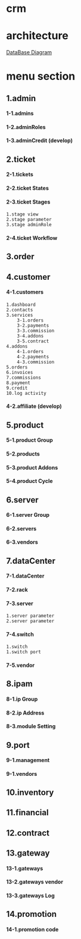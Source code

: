 # crm

# architecture
[DataBase Diagram](https://dbdiagram.io/d/5ea57ee339d18f5553fe3a4c)


# menu section

## 1.admin
#### 1-1.admins
#### 1-2.adminRoles
#### 1-3.adminCredit (develop)

## 2.ticket
#### 2-1.tickets
#### 2-2.ticket States
#### 2-3.ticket Stages
    1.stage view
    2.stage parameter
    3.stage adminRole
#### 2-4.ticket Workflow

## 3.order

## 4.customer
#### 4-1.customers
    1.dashboard
    2.contacts
    3.services
        3-1.orders
        3-2.payments
        3-3.commission
        3-4.addons
        3-5.contract
    4.addons
        4-1.orders
        4-2.payments
        4-3.commission
    5.orders
    6.invoices
    7.commissions
    8.payment
    9.credit
    10.log activity
#### 4-2.affiliate (develop)

## 5.product
#### 5-1.product Group
#### 5-2.products
#### 5-3.product Addons
#### 5-4.product Cycle

## 6.server
#### 6-1.server Group
#### 6-2.servers 
#### 6-3.vendors 

## 7.dataCenter
#### 7-1.dataCenter
#### 7-2.rack
#### 7-3.server
    1.server parameter
    2.server parameter
#### 7-4.switch
    1.switch
    1.switch port
#### 7-5.vendor

## 8.ipam
#### 8-1.ip Group
#### 8-2.ip Address
#### 8-3.module Setting

## 9.port
#### 9-1.management 
#### 9-1.vendors 

## 10.inventory

## 11.financial

## 12.contract

## 13.gateway
#### 13-1.gateways
#### 13-2.gateways vendor
#### 13-3.gateways Log

## 14.promotion
#### 14-1.promotion code
